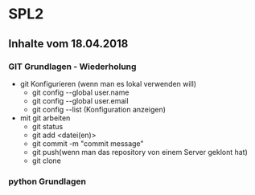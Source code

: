# SPL2

## Inhalte vom 18.04.2018

### GIT Grundlagen - Wiederholung
* git Konfigurieren (wenn man es lokal verwenden will)
  * git config --global user.name <username>
  * git config --global user.email <email>
  * git config --list (Konfiguration anzeigen)
* mit git arbeiten
  * git status
  * git add <datei(en)>
  * git commit -m "commit message"
  * git push(wenn man das repository von einem Server geklont hat)
  * git clone <URL vom Repository>
  
### python Grundlagen
